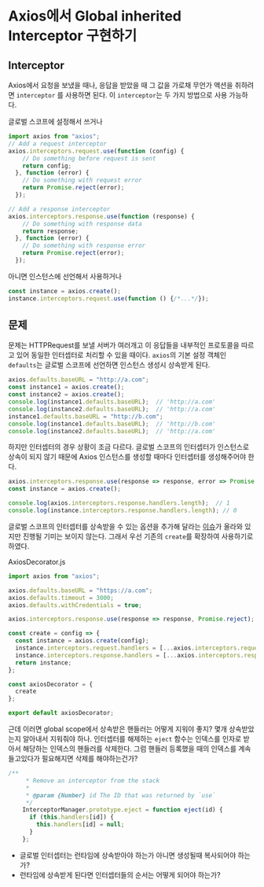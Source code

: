 # Axios에서 Global inherited Interceptor 구현하기

## Interceptor
Axios에서 요청을 보냈을 때나, 응답을 받았을 때 그 값을 가로채 무언가 액션을 취하려면 `interceptor` 를 사용하면 된다.
이 `interceptor`는 두 가지 방법으로 사용 가능하다.

글로벌 스코프에 설정해서 쓰거나
```javascript
import axios from "axios";
// Add a request interceptor
axios.interceptors.request.use(function (config) {
    // Do something before request is sent
    return config;
  }, function (error) {
    // Do something with request error
    return Promise.reject(error);
  });

// Add a response interceptor
axios.interceptors.response.use(function (response) {
    // Do something with response data
    return response;
  }, function (error) {
    // Do something with response error
    return Promise.reject(error);
  });
```

아니면 인스턴스에 선언해서 사용하거나
```javascript
const instance = axios.create();
instance.interceptors.request.use(function () {/*...*/});
```

## 문제
문제는 HTTPRequest를 보낼 서버가 여러개고 이 응답들을 내부적인 프로토콜을 따르고 있어 동일한 인터셉터로 처리할 수 있을 때이다. `axios`의 기본 설정 객체인 `defaults`는 글로벌 스코프에 선언하면 인스턴스 생성시 상속받게 된다.

```javascript
axios.defaults.baseURL = "http://a.com";
const instance1 = axios.create();
const instance2 = axios.create();
console.log(instance1.defaults.baseURL);  // 'http://a.com'
console.log(instance2.defaults.baseURL);  // 'http://a.com'
instance1.defaults.baseURL = "http://b.com";
console.log(instance1.defaults.baseURL);  // 'http://b.com'
console.log(instance2.defaults.baseURL);  // 'http://a.com'
```

하지만 인터셉터의 경우 상황이 조금 다르다. 글로벌 스코프의 인터셉터가 인스턴스로 상속이 되지 않기 때문에 Axios 인스턴스를 생성할 때마다 인터셉터를 생성해주어야 한다.

```javascript
axios.interceptors.response.use(response => response, error => Promise.reject);
const instance = axios.create();

console.log(axios.interceptors.response.handlers.length);  // 1
console.log(instance.interceptors.response.handlers.length); // 0
```

글로벌 스코프의 인터셉터를 상속받을 수 있는 옵션을 추가해 달라는 [이슈](https://github.com/axios/axios/issues/993)가 올라와 있지만 진행될 기미는 보이지 않는다. 그래서 우선 기존의 `create`를 확장하여 사용하기로 하였다.

AxiosDecorator.js
```javascript
import axios from "axios";

axios.defaults.baseURL = "https://a.com";
axios.defaults.timeout = 3000;
axios.defaults.withCredentials = true;

axios.interceptors.response.use(response => response, Promise.reject);

const create = config => {
  const instance = axios.create(config);
  instance.interceptors.request.handlers = [...axios.interceptors.request.handlers];
  instance.interceptors.response.handlers = [...axios.interceptors.response.handlers];
  return instance;
};

const axiosDecorator = {
  create
};

export default axiosDecorator;
```

근데 이러면 global scope에서 상속받은 핸들러는 어떻게 지워야 좋지? 몇개 상속받았는지 알아내서 지워줘야 하나.
인터셉터를 해제하는 `eject` 함수는 인덱스를 인자로 받아서 해당하는 인덱스의 핸들러를 삭제한다. 그럼 핸들러 등록했을 때의 인덱스를 계속 들고있다가 필요해지면 삭제를 해야하는건가?

```javascript
/**
	 * Remove an interceptor from the stack
	 *
	 * @param {Number} id The ID that was returned by `use`
	 */
	InterceptorManager.prototype.eject = function eject(id) {
	  if (this.handlers[id]) {
	    this.handlers[id] = null;
	  }
	};
```

- 글로벌 인터셉터는 런타임에 상속받아야 하는가 아니면 생성될때 복사되어야 하는가?
- 런타임에 상속받게 된다면 인터셉터들의 순서는 어떻게 되어야 하는가?
